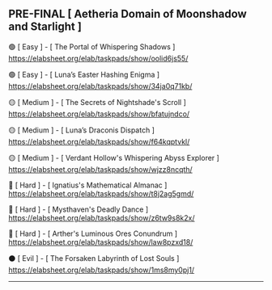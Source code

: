 ## PRE-FINAL [ Aetheria Domain of Moonshadow and Starlight ]

🟢 [ Easy ] - [ The Portal of Whispering Shadows ]<br/>
https://elabsheet.org/elab/taskpads/show/oolid6js55/

🟢 [ Easy ] - [ Luna’s Easter Hashing Enigma ]<br/>
https://elabsheet.org/elab/taskpads/show/34ja0q71kb/

🟡 [ Medium ] - [ The Secrets of Nightshade's Scroll ]<br/>
https://elabsheet.org/elab/taskpads/show/bfatujndco/

🟡 [ Medium ] - [ Luna’s Draconis Dispatch ]<br/>
https://elabsheet.org/elab/taskpads/show/f64kqptvkl/

🟡 [ Medium ] - [ Verdant Hollow's Whispering Abyss Explorer ]<br/>
https://elabsheet.org/elab/taskpads/show/wjzz8ncqth/

🔴 [ Hard ] - [ Ignatius's Mathematical Almanac ]<br/> 
https://elabsheet.org/elab/taskpads/show/t8j2ag5gmd/

🔴 [ Hard ] - [ Mysthaven's Deadly Dance ]<br/>  https://elabsheet.org/elab/taskpads/show/z6tw9s8k2x/

🔴 [ Hard ] - [ Arther's Luminous Ores Conundrum ]<br/>https://elabsheet.org/elab/taskpads/show/law8pzxd18/

⚫ [ Evil ] - [ The Forsaken Labyrinth of Lost Souls ]<br/>  https://elabsheet.org/elab/taskpads/show/1ms8my0pj1/

---
